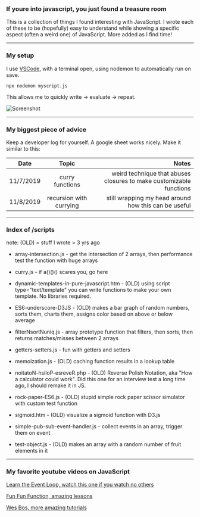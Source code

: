 ### If youre into javascript, you just found a treasure room

This is a collection of things I found interesting with JavaScript. I wrote each of these to be (hopefully) easy to understand while showing a specific aspect (often a weird one) of JavaScript. More added as I find time!

---

### My setup

I use [VSCode](https://code.visualstudio.com/), with a terminal open, using nodemon to automatically run on save.

```npx nodemon myscript.js```

This allows me to quickly write -> evaluate -> repeat.

![Screenshot](https://github.com/JasonLough/fun-with-javascript/blob/master/screenshot.png?raw=true "Screenshot")

---

### My biggest piece of advice

Keep a developer log for yourself. A google sheet works nicely. Make it similar to this: 

| Date           | Topic                        | Notes                                                               |
| -------------- |:----------------------------:| -------------------------------------------------------------------:|
| 11/7/2019      | curry functions              | weird technique that abuses closures to make customizable functions |
| 11/8/2019      | recursion with currying      |   still wrapping my head around how this can be useful              |


---

### Index of /scripts 

note: (OLD) = stuff I wrote > 3 yrs ago

* array-intersection.js - get the intersection of 2 arrays, then performance test the function with huge arrays

* curry.js - if a()()() scares you, go here

* dynamic-templates-in-pure-javascript.htm - (OLD) using script type="text/template" you can write functions to make your own template. No libraries required.

* ES6-underscore-D3JS - (OLD) makes a bar graph of random numbers, sorts them, charts them, assigns color based on above or below average

* filterNsortNuniq.js - array prototype function that filters, then sorts, then returns matches/misses between 2 arrays

* getters-setters.js - fun with getters and setters

* memoization.js - (OLD) caching function results in a lookup table

* noitatoN-hsiloP-esreveR.php - (OLD) Reverse Polish Notation, aka "How a calculator could work". Did this one for an interview test a long time ago, I should remake it in JS.

* rock-paper-ES6.js - (OLD) stupid simple rock paper scissor simulator with custom test function

* sigmoid.htm - (OLD) visualize a sigmoid function with D3.js

* simple-pub-sub-event-handler.js - collect events in an array, trigger them on event

* test-object.js - (OLD) makes an array with a random number of fruit elements in it

---

### My favorite youtube videos on JavaScript

[Learn the Event Loop, watch this one if you watch no others](https://www.youtube.com/watch?v=8aGhZQkoFbQ&t=4s)

[Fun Fun Function, amazing lessons](https://www.youtube.com/channel/UCO1cgjhGzsSYb1rsB4bFe4Q)

[Wes Bos, more amazing tutorials](https://www.youtube.com/channel/UCoebwHSTvwalADTJhps0emA)
